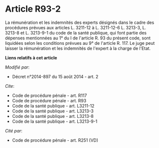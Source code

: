 # Article R93-2

La rémunération et les indemnités des experts désignés dans le cadre des procédures prévues aux articles L. 3211-12 à L.
3211-12-6 
L. 3213-3, L. 3213-8 et L. 3213-9-1 du code de la santé publique, qui font partie des dépenses mentionnées au 1° du I de
l'article R. 93 du présent code, sont liquidées selon les conditions prévues au 9° de l'article R. 117. Le juge peut laisser
la rémunération et les indemnités de l'expert à la charge de l'Etat.

**Liens relatifs à cet article**

_Modifié par_:

  - Décret n°2014-897 du 15 août 2014 - art. 2

_Cite_:

  - Code de procédure pénale - art. R117
  - Code de procédure pénale - art. R93
  - Code de la santé publique - art. L3211-12
  - Code de la santé publique - art. L3213-3
  - Code de la santé publique - art. L3213-8
  - Code de la santé publique - art. L3213-9-1

_Cité par_:

  - Code de procédure pénale - art. R251 (VD)
